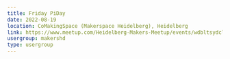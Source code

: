 ```yaml
---
title: Friday PiDay
date: 2022-08-19
location: CoMakingSpace (Makerspace Heidelberg), Heidelberg
link: https://www.meetup.com/Heidelberg-Makers-Meetup/events/wdbltsydclbzb/
usergroup: makershd
type: usergroup
---
```

